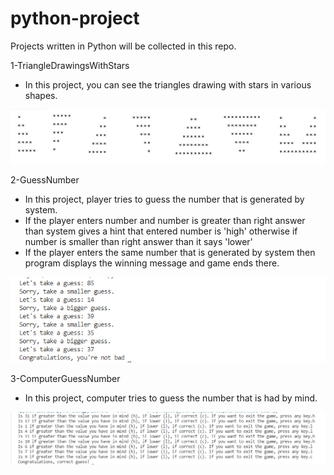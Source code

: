 # python-project
Projects written in Python will be collected in this repo.

1-TriangleDrawingsWithStars
 - In this project, you can see the triangles drawing with stars in various shapes.

![Triangles](https://github.com/AyselAydin/python-project/blob/main/1-TriangleDrawingsWithStars/image.png?raw=true)

2-GuessNumber
 - In this project, player tries to guess the number that is generated by system. 
 - If the player enters number and number is greater than right answer than system gives a hint that entered number is 'high' otherwise if number is smaller than right answer than it says 'lower'
 - If the player enters the same number that is generated by system then program displays the winning message and game ends there.

![Guess](https://github.com/AyselAydin/python-project/blob/main/2-GuessNumber/image.png?raw=true)

3-ComputerGuessNumber
 - In this project, computer tries to guess the number that is had by mind. 

![ComputerGuess](https://github.com/AyselAydin/python-project/blob/main/3-ComputerGuessNumber/image.png?raw=true)